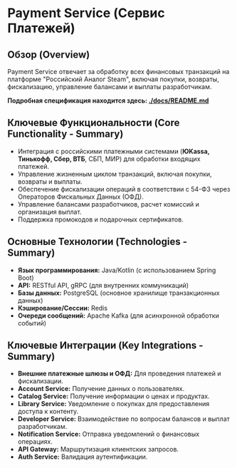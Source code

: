 <!-- backend\payment-service\README.md -->
# Payment Service (Сервис Платежей)

## Обзор (Overview)

Payment Service отвечает за обработку всех финансовых транзакций на платформе "Российский Аналог Steam", включая покупки, возвраты, фискализацию, управление балансами и выплаты разработчикам.

**Подробная спецификация находится здесь: [./docs/README.md](./docs/README.md)**

## Ключевые Функциональности (Core Functionality - Summary)

*   Интеграция с российскими платежными системами (**ЮKassa, Тинькофф, Сбер, ВТБ**, СБП, МИР) для обработки входящих платежей.
*   Управление жизненным циклом транзакций, включая покупки, возвраты и выплаты.
*   Обеспечение фискализации операций в соответствии с 54-ФЗ через Операторов Фискальных Данных (ОФД).
*   Управление балансами разработчиков, расчет комиссий и организация выплат.
*   Поддержка промокодов и подарочных сертификатов.

## Основные Технологии (Technologies - Summary)

*   **Язык программирования:** Java/Kotlin (с использованием Spring Boot)
*   **API:** RESTful API, gRPC (для внутренних коммуникаций)
*   **Базы данных:** PostgreSQL (основное хранилище транзакционных данных)
*   **Кэширование/Сессии:** Redis
*   **Очереди сообщений:** Apache Kafka (для асинхронной обработки событий)

## Ключевые Интеграции (Key Integrations - Summary)

*   **Внешние платежные шлюзы и ОФД:** Для проведения платежей и фискализации.
*   **Account Service:** Получение данных о пользователях.
*   **Catalog Service:** Получение информации о ценах и продуктах.
*   **Library Service:** Уведомление о покупках для предоставления доступа к контенту.
*   **Developer Service:** Взаимодействие по вопросам балансов и выплат разработчикам.
*   **Notification Service:** Отправка уведомлений о финансовых операциях.
*   **API Gateway:** Маршрутизация клиентских запросов.
*   **Auth Service:** Валидация аутентификации.
